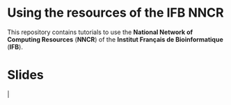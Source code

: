 # Using the resources of the IFB NNCR


This repository contains tutorials to use the **National Network of Computing Resources** (**NNCR**) of the **Institut Français de Bioinformatique** (**IFB**). 

# Slides

| 
